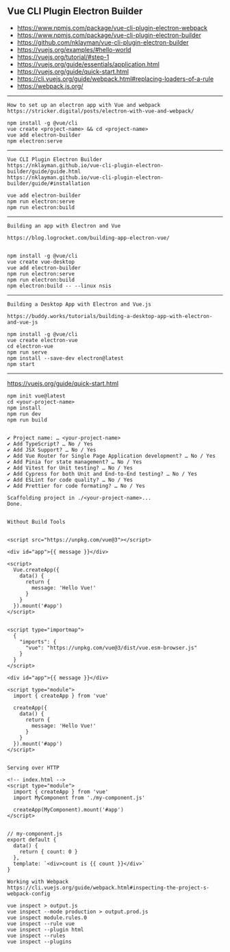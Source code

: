 ## Vue CLI Plugin Electron Builder


- https://www.npmjs.com/package/vue-cli-plugin-electron-webpack
- https://www.npmjs.com/package/vue-cli-plugin-electron-builder
- https://github.com/nklayman/vue-cli-plugin-electron-builder
- https://vuejs.org/examples/#hello-world
- https://vuejs.org/tutorial/#step-1
- https://vuejs.org/guide/essentials/application.html
- https://vuejs.org/guide/quick-start.html
- https://cli.vuejs.org/guide/webpack.html#replacing-loaders-of-a-rule
- https://webpack.js.org/


---------------------------------------------------------
```
How to set up an electron app with Vue and webpack
https://stricker.digital/posts/electron-with-vue-and-webpack/

npm install -g @vue/cli
vue create <project-name> && cd <project-name>
vue add electron-builder
npm electron:serve
```
---------------------------------------------------------
```
Vue CLI Plugin Electron Builder
https://nklayman.github.io/vue-cli-plugin-electron-builder/guide/guide.html
https://nklayman.github.io/vue-cli-plugin-electron-builder/guide/#installation

vue add electron-builder
npm run electron:serve
npm run electron:build
```
---------------------------------------------------------
```
Building an app with Electron and Vue

https://blog.logrocket.com/building-app-electron-vue/


npm install -g @vue/cli
vue create vue-desktop
vue add electron-builder
npm run electron:serve
npm run electron:build
npm electron:build -- --linux nsis
```
---------------------------------------------------------
```
Building a Desktop App with Electron and Vue.js

https://buddy.works/tutorials/building-a-desktop-app-with-electron-and-vue-js

npm install -g @vue/cli
vue create electron-vue
cd electron-vue
npm run serve
npm install --save-dev electron@latest
npm start
```

---------------------------------------------------------
https://vuejs.org/guide/quick-start.html
```
npm init vue@latest
cd <your-project-name>
npm install
npm run dev
npm run build


✔ Project name: … <your-project-name>
✔ Add TypeScript? … No / Yes
✔ Add JSX Support? … No / Yes
✔ Add Vue Router for Single Page Application development? … No / Yes
✔ Add Pinia for state management? … No / Yes
✔ Add Vitest for Unit testing? … No / Yes
✔ Add Cypress for both Unit and End-to-End testing? … No / Yes
✔ Add ESLint for code quality? … No / Yes
✔ Add Prettier for code formating? … No / Yes

Scaffolding project in ./<your-project-name>...
Done.


Without Build Tools


<script src="https://unpkg.com/vue@3"></script>

<div id="app">{{ message }}</div>

<script>
  Vue.createApp({
    data() {
      return {
        message: 'Hello Vue!'
      }
    }
  }).mount('#app')
</script>


<script type="importmap">
  {
    "imports": {
      "vue": "https://unpkg.com/vue@3/dist/vue.esm-browser.js"
    }
  }
</script>

<div id="app">{{ message }}</div>

<script type="module">
  import { createApp } from 'vue'

  createApp({
    data() {
      return {
        message: 'Hello Vue!'
      }
    }
  }).mount('#app')
</script>


Serving over HTTP

<!-- index.html -->
<script type="module">
  import { createApp } from 'vue'
  import MyComponent from './my-component.js'

  createApp(MyComponent).mount('#app')
</script>


// my-component.js
export default {
  data() {
    return { count: 0 }
  },
  template: `<div>count is {{ count }}</div>`
}
```

```
Working with Webpack
https://cli.vuejs.org/guide/webpack.html#inspecting-the-project-s-webpack-config

vue inspect > output.js
vue inspect --mode production > output.prod.js
vue inspect module.rules.0
vue inspect --rule vue
vue inspect --plugin html
vue inspect --rules
vue inspect --plugins
```




